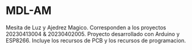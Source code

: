 # MDL-AM
Mesita de Luz y Ajedrez Magico. Corresponden a los proyectos 20230413004 &amp; 20230402005. Proyecto desarrollado con Arduino y ESP8266. Incluye los recursos de PCB y los recursos de programacion.
